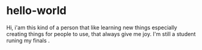 # hello-world

Hi,
i'am this kind of a person that like learning new things especially creating things 
for people to use, that always give me joy.
I'm still a student runing my finals .
